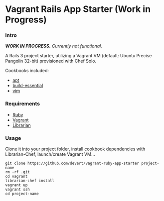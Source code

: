 # Vagrant Rails App Starter (Work in Progress)

### Intro

***WORK IN PROGRESS.*** *Currently not functional.*

A Rails 3 project starter, utilizing a Vagrant VM (default: Ubuntu Precise Pangolin 32-bit) provisioned with Chef Solo.

Cookbooks included:

* [apt](https://github.com/opscode-cookbooks/apt)
* [build-essential](https://github.com/opscode-cookbooks/build-essential)
* [vim](https://github.com/opscode-cookbooks/vim)

### Requirements

* [Ruby](http://www.ruby-lang.org/en/)
* [Vagrant](http://vagrantup.com/)
* [Librarian](https://github.com/applicationsonline/librarian)

### Usage

Clone it into your project folder, install cookbook dependencies with Librarian-Chef, launch/create Vagrant VM...

    git clone https://github.com/devert/vagrant-ruby-app-starter project-name
    rm -rf .git
    cd vagrant
    librarian-chef install
    vagrant up
    vagrant ssh
    cd project-name


